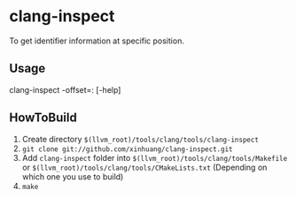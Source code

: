 # clang-inspect

To get identifier information at specific position.

## Usage

clang-inspect <source files> -offset=<line>:<column> [-help]

## HowToBuild

1. Create directory `$(llvm_root)/tools/clang/tools/clang-inspect`
2. `git clone git://github.com/xinhuang/clang-inspect.git`
3. Add `clang-inspect` folder into `$(llvm_root)/tools/clang/tools/Makefile` or `$(llvm_root)/tools/clang/tools/CMakeLists.txt` (Depending on which one you use to build)
4. `make`

